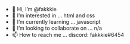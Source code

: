 - 👋 Hi, I’m @fakkkie
- 👀 I’m interested in ... html and css
- 🌱 I’m currently learning ... javascript
- 💞️ I’m looking to collaborate on ... n/a
- 📫 How to reach me ... discord: fakkkie#6454

<!---
fakkkie/fakkkie is a ✨ special ✨ repository because its `README.md` (this file) appears on your GitHub profile.
You can click the Preview link to take a look at your changes.
--->

